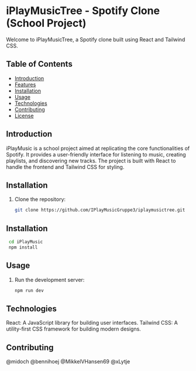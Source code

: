 # iPlayMusicTree - Spotify Clone (School Project)

Welcome to iPlayMusicTree, a Spotify clone built using React and Tailwind CSS.

## Table of Contents

- [Introduction](#introduction)
- [Features](#features)
- [Installation](#installation)
- [Usage](#usage)
- [Technologies](#technologies)
- [Contributing](#contributing)
- [License](#license)

## Introduction

iPlayMusic is a school project aimed at replicating the core functionalities of Spotify. It provides a user-friendly interface for listening to music, creating playlists, and discovering new tracks. The project is built with React to handle the frontend and Tailwind CSS for styling.

## Installation

1. Clone the repository:

   ```bash
   git clone https://github.com/IPlayMusicGruppe3/iplaymusictree.git
   ```

## Installation

```bash
 cd iPlayMusic
 npm install
```

## Usage

1. Run the development server:

   ```bash
   npm run dev
   ```

## Technologies

React: A JavaScript library for building user interfaces.
Tailwind CSS: A utility-first CSS framework for building modern designs.

## Contributing

@midoch
@bennihoej
@MikkelVHansen69
@xLytje
